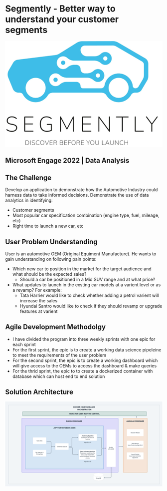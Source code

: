 # Segmently - Better way to understand your customer segments

![Alt text](assets/logo/Segmently.jpg?raw=true "Segmently Logo")

## Microsoft Engage 2022 | Data Analysis

## The Challenge

Develop an application to demonstrate how the Automotive Industry could harness data to take informed decisions.
Demonstrate the use of data analytics in identifying:
- Customer segments
- Most popular car specification combination (engine type, fuel, mileage, etc)
- Right time to launch a new car, etc

## User Problem Understanding

User is an automotive OEM (Original Equiment Manufacture). He wants to gain understanding on following pain points:
- Which new car to position in the market for the target audience and what should be the expected sales?
    - Should a car be positioned in a Mid SUV range and at what price?
- What updates to launch in the exsting car models at a varient level or as a revamp? For example:
    - Tata Harrier would like to check whether adding a petrol varient will increase the sales
    - Hyundai Santro would like to check if they should revamp or upgrade features at varient


## Agile Development Methodolgy
- I have divided the program into three weekly sprints with one epic for each sprint
- For the first sprint, the epic is to create a working data science pipeleine to meet the requirements of the user problem
- For the second sprint, the epic is to create a working dashboard which will give access to the OEMs to access the dashboard & make queries
- For the thrid sprint, the epic to to create a dockerized container with database which can host end to end solution

## Solution Architecture

![Alt text](assets/architecture/Architecture.png?raw=true "Solution Architecture Diagram")